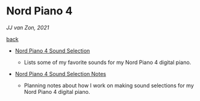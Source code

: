 Nord Piano 4
============

*JJ van Zon, 2021*

[back](..)

- [Nord Piano 4 Sound Selection](nord-piano-4-sound-selection.md)

    - Lists some of my favorite sounds for my Nord Piano 4 digital piano. 

- [Nord Piano 4 Sound Selection Notes](nord-piano-4-sound-selection-notes.md)

    - Planning notes about how I work on making sound selections for my Nord Piano 4 digital piano.